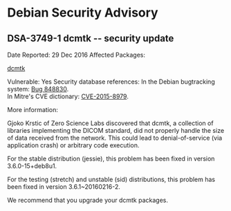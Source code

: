 
Debian Security Advisory
========================


DSA-3749-1 dcmtk -- security update
-----------------------------------



Date Reported:
29 Dec 2016
Affected Packages:

[dcmtk](https://packages.debian.org/src:dcmtk)

Vulnerable:
Yes
Security database references:
In the Debian bugtracking system: [Bug 848830](https://bugs.debian.org/cgi-bin/bugreport.cgi?bug=848830).  
In Mitre's CVE dictionary: [CVE-2015-8979](https://security-tracker.debian.org/tracker/CVE-2015-8979).  

More information:

Gjoko Krstic of Zero Science Labs discovered that dcmtk, a collection
of libraries implementing the DICOM standard, did not properly handle
the size of data received from the network. This could lead to
denial-of-service (via application crash) or arbitrary code execution.


For the stable distribution (jessie), this problem has been fixed in
version 3.6.0-15+deb8u1.


For the testing (stretch) and unstable (sid) distributions, this
problem has been fixed in version 3.6.1~20160216-2.


We recommend that you upgrade your dcmtk packages.





